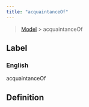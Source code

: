 ```yaml
---
title: "acquaintanceOf"
---
```


> [Model](../../) > acquaintanceOf

## Label

### English
acquaintanceOf


## Definition



    
